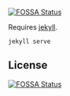 [![FOSSA Status](https://app.fossa.io/api/projects/git%2Bgithub.com%2Fwslerry%2Fwslerry.github.io.svg?type=shield)](https://app.fossa.io/projects/git%2Bgithub.com%2Fwslerry%2Fwslerry.github.io?ref=badge_shield)

Requires [jekyll](https://jekyllrb.com/).

```shell
jekyll serve
```


## License
[![FOSSA Status](https://app.fossa.io/api/projects/git%2Bgithub.com%2Fwslerry%2Fwslerry.github.io.svg?type=large)](https://app.fossa.io/projects/git%2Bgithub.com%2Fwslerry%2Fwslerry.github.io?ref=badge_large)